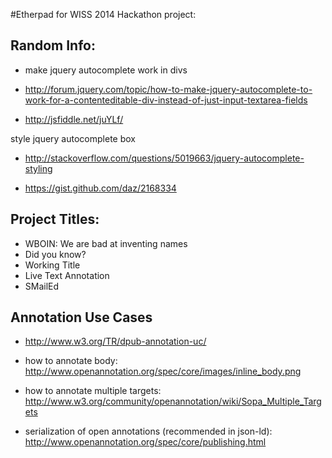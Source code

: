 #Etherpad for WISS 2014 Hackathon project:

## Random Info:

  - make jquery autocomplete work in divs
  - http://forum.jquery.com/topic/how-to-make-jquery-autocomplete-to-work-for-a-contenteditable-div-instead-of-just-input-textarea-fields

  - http://jsfiddle.net/juYLf/

style jquery autocomplete box

  - http://stackoverflow.com/questions/5019663/jquery-autocomplete-styling

  - https://gist.github.com/daz/2168334

## Project Titles:
  - WBOIN: We are bad at inventing names
  - Did you know?
  - Working Title
  - Live Text Annotation
  - SMailEd

## Annotation Use Cases

  - http://www.w3.org/TR/dpub-annotation-uc/
  
  - how to annotate body: http://www.openannotation.org/spec/core/images/inline_body.png
  
  - how to annotate multiple targets: http://www.w3.org/community/openannotation/wiki/Sopa_Multiple_Targets
  
  - serialization of open annotations (recommended in json-ld): http://www.openannotation.org/spec/core/publishing.html
